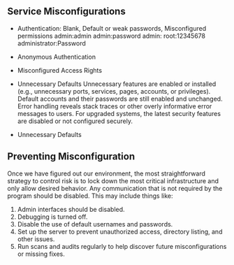 ## Service Misconfigurations

  - Authentication: Blank, Default or weak passwords, Misconfigured permissions
      admin:admin
      admin:password
      admin:<blank>
      root:12345678
      administrator:Password

  - Anonymous Authentication

  - Misconfigured Access Rights

  - Unnecessary Defaults
      Unnecessary features are enabled or installed (e.g., unnecessary ports, services, pages, accounts, or privileges).
      Default accounts and their passwords are still enabled and unchanged.
      Error handling reveals stack traces or other overly informative error messages to users.
      For upgraded systems, the latest security features are disabled or not configured securely.

  - Unnecessary Defaults

## Preventing Misconfiguration
Once we have figured out our environment, the most straightforward strategy to control risk is to lock down the most critical infrastructure and only allow desired behavior. Any communication that is not required by the program should be disabled. This may include things like:

  1. Admin interfaces should be disabled.
  2. Debugging is turned off.
  3. Disable the use of default usernames and passwords.
  4. Set up the server to prevent unauthorized access, directory listing, and other issues.
  5. Run scans and audits regularly to help discover future misconfigurations or missing fixes.

